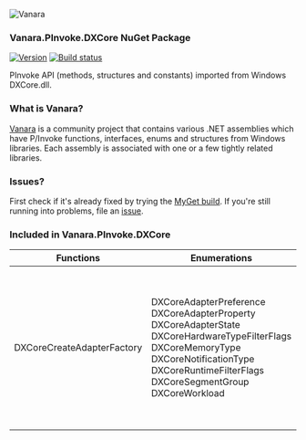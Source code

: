 ﻿![Vanara](https://raw.githubusercontent.com/dahall/Vanara/master/docs/icons/VanaraHeading.png)
### **Vanara.PInvoke.DXCore NuGet Package**
[![Version](https://img.shields.io/nuget/v/Vanara.PInvoke.DXCore?label=NuGet&style=flat-square)](https://github.com/dahall/Vanara/releases)
[![Build status](https://github.com/dahall/Vanara/actions/workflows/cibuild.yml/badge.svg?branch=master)](https://github.com/dahall/Vanara/actions/workflows/cibuild.yml)

PInvoke API (methods, structures and constants) imported from Windows DXCore.dll.

### **What is Vanara?**

[Vanara](https://github.com/dahall/Vanara) is a community project that contains various .NET assemblies which have P/Invoke functions, interfaces, enums and structures from Windows libraries. Each assembly is associated with one or a few tightly related libraries.

### **Issues?**

First check if it's already fixed by trying the [MyGet build](https://www.myget.org/feed/Packages/vanara).
If you're still running into problems, file an [issue](https://github.com/dahall/Vanara/issues).

### **Included in Vanara.PInvoke.DXCore**

Functions | Enumerations | Structures | Interfaces
--- | --- | --- | ---
DXCoreCreateAdapterFactory                 | DXCoreAdapterPreference DXCoreAdapterProperty DXCoreAdapterState DXCoreHardwareTypeFilterFlags DXCoreMemoryType DXCoreNotificationType DXCoreRuntimeFilterFlags DXCoreSegmentGroup DXCoreWorkload         | DXCoreAdapterEngineIndex DXCoreAdapterMemoryBudget DXCoreAdapterMemoryBudgetNodeSegmentGroup DXCoreAdapterProcessSetQueryInput DXCoreAdapterProcessSetQueryOutput DXCoreEngineNamePropertyInput DXCoreEngineNamePropertyOutput DXCoreEngineQueryInput DXCoreEngineQueryOutput DXCoreFrequencyQueryOutput DXCoreHardwareID DXCoreHardwareIDParts DXCoreMemoryQueryInput DXCoreMemoryUsage DXCoreProcessMemoryQueryInput DXCoreProcessMemoryQueryOutput  | IDXCoreAdapter IDXCoreAdapter1 IDXCoreAdapterFactory IDXCoreAdapterFactory1 IDXCoreAdapterList            
